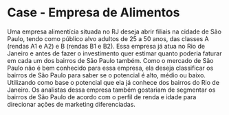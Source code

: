 # Case - Empresa de Alimentos

Uma empresa alimentícia situada no RJ deseja abrir filiais na cidade de
São Paulo, tendo como público alvo adultos de 25 a 50 anos, das
classes A (rendas A1 e A2) e B (rendas B1 e B2).
Essa empresa já atua no Rio de Janeiro e antes de fazer o investimento
quer estimar quanto poderia faturar em cada um dos bairros de São
Paulo também.
Como o mercado de São Paulo não é bem conhecido para essa
empresa, ela deseja classificar os bairros de São Paulo para saber se o
potencial é alto, médio ou baixo. Utilizando como base o potencial que
ela já conhece dos bairros do Rio de Janeiro.
Os analistas dessa empresa também gostariam de segmentar os bairros
de São Paulo de acordo com o perfil de renda e idade para direcionar
ações de marketing diferenciadas.
